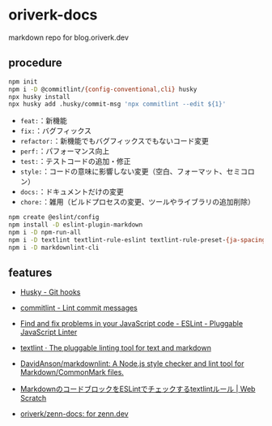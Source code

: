 # oriverk-docs

markdown repo for blog.oriverk.dev

## procedure

```bash
npm init
npm i -D @commitlint/{config-conventional,cli} husky
npx husky install
npx husky add .husky/commit-msg 'npx commitlint --edit ${1}'
```

- `feat:`：新機能
- `fix:`：バグフィックス
- `refactor:`：新機能でもバグフィックスでもないコード変更
- `perf:`：パフォーマンス向上
- `test:`：テストコードの追加・修正
- `style:`：コードの意味に影響しない変更（空白、フォーマット、セミコロン）
- `docs:`：ドキュメントだけの変更
- `chore:`：雑用（ビルドプロセスの変更、ツールやライブラリの追加削除）

```bash
npm create @eslint/config
npm install -D eslint-plugin-markdown
npm i -D npm-run-all
npm i -D textlint textlint-rule-eslint textlint-rule-preset-{ja-spacing,ja-technical-writing,smarthr,textlint-rule-spellcheck-tech-word}
npm i -D markdownlint-cli
```

## features

- [Husky - Git hooks](https://typicode.github.io/husky/#/)
- [commitlint - Lint commit messages](https://commitlint.js.org)
- [Find and fix problems in your JavaScript code - ESLint - Pluggable JavaScript Linter](https://eslint.org/)
- [textlint · The pluggable linting tool for text and markdown](https://textlint.github.io/)
- [DavidAnson/markdownlint: A Node.js style checker and lint tool for Markdown/CommonMark files.](https://github.com/DavidAnson/markdownlint)

- [MarkdownのコードブロックをESLintでチェックするtextlintルール | Web Scratch](https://efcl.info/2016/07/06/eslint-with-textlint/)
- [oriverk/zenn-docs: for zenn.dev](https://github.com/oriverk/zenn-docs/tree/main)
